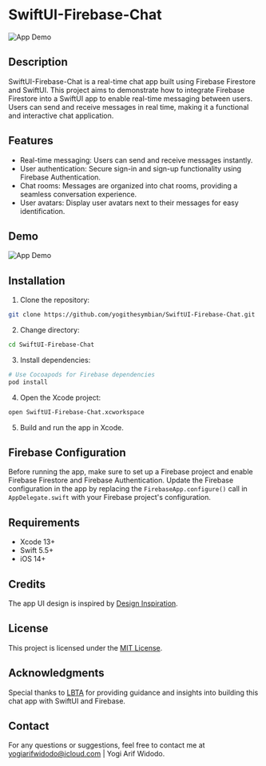 # SwiftUI-Firebase-Chat

![App Demo](link_to_demo_gif.gif)

## Description

SwiftUI-Firebase-Chat is a real-time chat app built using Firebase Firestore and SwiftUI. This project aims to demonstrate how to integrate Firebase Firestore into a SwiftUI app to enable real-time messaging between users. Users can send and receive messages in real time, making it a functional and interactive chat application.

## Features

- Real-time messaging: Users can send and receive messages instantly.
- User authentication: Secure sign-in and sign-up functionality using Firebase Authentication.
- Chat rooms: Messages are organized into chat rooms, providing a seamless conversation experience.
- User avatars: Display user avatars next to their messages for easy identification.

## Demo

![App Demo](link_to_demo_gif.gif)

## Installation

1. Clone the repository:

```bash
git clone https://github.com/yogithesymbian/SwiftUI-Firebase-Chat.git
```

2. Change directory:

```bash
cd SwiftUI-Firebase-Chat
```

3. Install dependencies:

```bash
# Use Cocoapods for Firebase dependencies
pod install
```

4. Open the Xcode project:

```bash
open SwiftUI-Firebase-Chat.xcworkspace
```

5. Build and run the app in Xcode.

## Firebase Configuration

Before running the app, make sure to set up a Firebase project and enable Firebase Firestore and Firebase Authentication. Update the Firebase configuration in the app by replacing the `FirebaseApp.configure()` call in `AppDelegate.swift` with your Firebase project's configuration.

## Requirements

- Xcode 13+
- Swift 5.5+
- iOS 14+

## Credits

The app UI design is inspired by [Design Inspiration](link_to_design_inspiration).

## License

This project is licensed under the [MIT License](LICENSE).

## Acknowledgments

Special thanks to [LBTA](link_to_tutorial_or_source) for providing guidance and insights into building this chat app with SwiftUI and Firebase.

## Contact

For any questions or suggestions, feel free to contact me at yogiarifwidodo@icloud.com | Yogi Arif Widodo.
